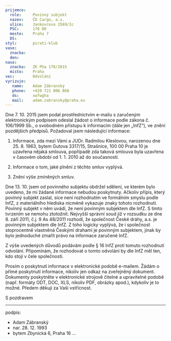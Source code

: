 ```yaml
---
prijemce: 
  role:     Povinný subjekt
  nazev:    ČD Cargo, a.s.
  ulice:    Jankovcova 1569/2c
  PSC:      170 00
  mesto:    Praha 7
  DS:       
styl:       pirati-klub
vase:
  znacka:   
  den:
nase:
  znacka:   ZK Pha 178/2015
  misto:    Praha
vec:        Odvolání
vyrizuje:   
   name:    Adam Zábranský
   phone:   +420 721 006 868
   ds:      xwfwgha
   mail:    adam.zabransky@praha.eu
---
```


Dne 7. 10. 2015 jsem podal prostřednictvím e-mailu s zaručeným elektronickým podpisem odeslal žádost o informace podle zákona č. 106/1999 Sb., o svobodném přístupu k informacím (dále jen „InfZ“), ve znění pozdějších předpisů. Požadoval jsem následující informace:

1. Informace, zda mezi Vámi a JUDr. Radmilou Kleslovou, narozenou dne 25. 8. 1963, bytem Gutova 3317/15, Strašnice, 100 00 Praha 10 je uzavřena nějaká smlouva, popřípadě zda taková smlouva byla uzavřena v časovém období od 1. 1. 2010 až do současnosti.

2. Informace o tom, jaké plnění z těchto smluv vyplývá.

3. Znění výše zmíněných smluv.

Dne 13. 10. jsem od povinného subjektu obdržel sdělení, ve kterém bylo uvedeno, že mi žádané informace nebudou poskytnuty. Ačkoliv přípis, který povinný subjekt zaslal, sice není rozhodnutím ve formálním smyslu podle InfZ, z materiálního hlediska nicméně vykazuje znaky tohoto rozhodnutí. Povinný subjekt v něm uvádí, že není povinným subjektem dle InfZ. S tímto tvrzením se nemohu ztotožnit. Nejvyšší správní soud již v rozsudku ze dne 8. září 2011, č.j. 9 As 48/2011 rozhodl, že společnost České dráhy, a.s. je povinným subjektem dle InfZ. Z toho logicky vyplývá, že i společnost stoprocentně vlastněná Českými drahami je povinným subjektem, jinak by bylo jednoduché zmařit právo na informace zaručené InfZ.

Z výše uvedených důvodů podávám podle § 16 InfZ proti tomuto rozhodnutí odvolání. Připomínám, že rozhodovat o tomto odvolání by dle InfZ měl ten, kdo stojí v čele společnosti.

Prosím o poskytnutí informace v elektronické podobě e-mailem. Žádám o přímé poskytnutí informace, nikoliv jen odkaz na zveřejněný dokument. Dokumenty poskytněte v elektronické strojově čitelné a upravitelné podobě (např. formáty ODT, DOC, XLS, nikoliv PDF, obrázky apod.), kdykoliv je to možné. Předem děkuji za Vaši vstřícnost. 

S pozdravem

---
podpis: 
  - Adam Zábranský
  - nar. 28. 12. 1993
  - bytem Zbynická 6, Praha 16
...
